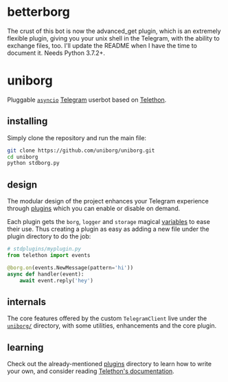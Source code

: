 # betterborg
The crust of this bot is now the advanced_get plugin, which is an extremely flexible plugin, giving you your unix shell in the Telegram, with the ability to exchange files, too. I'll update the README when I have the time to document it.
Needs Python 3.7.2+.

# uniborg

Pluggable [``asyncio``](https://docs.python.org/3/library/asyncio.html)
[Telegram](https://telegram.org) userbot based on
[Telethon](https://github.com/LonamiWebs/Telethon).

## installing

Simply clone the repository and run the main file:
```sh
git clone https://github.com/uniborg/uniborg.git
cd uniborg
python stdborg.py
```

## design

The modular design of the project enhances your Telegram experience
through [plugins](https://github.com/uniborg/uniborg/tree/master/stdplugins)
which you can enable or disable on demand.

Each plugin gets the `borg`, `logger` and `storage` magical
[variables](https://github.com/uniborg/uniborg/blob/4805f2f6de7d734c341bb978318f44323ad525f1/uniborg/uniborg.py#L66-L68)
to ease their use. Thus creating a plugin as easy as adding
a new file under the plugin directory to do the job:

```python
# stdplugins/myplugin.py
from telethon import events

@borg.on(events.NewMessage(pattern='hi'))
async def handler(event):
    await event.reply('hey')
```

## internals

The core features offered by the custom `TelegramClient` live under the
[`uniborg/`](https://github.com/uniborg/uniborg/tree/master/uniborg)
directory, with some utilities, enhancements and the core plugin.

## learning

Check out the already-mentioned
[plugins](https://github.com/uniborg/uniborg/tree/master/stdplugins)
directory to learn how to write your own, and consider reading
[Telethon's documentation](http://telethon.readthedocs.io/).
